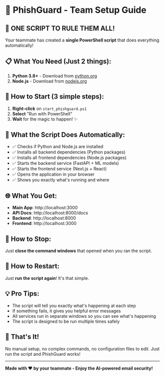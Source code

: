 # 🚀 PhishGuard - Team Setup Guide

## 🎯 ONE SCRIPT TO RULE THEM ALL!

Your teammate has created a **single PowerShell script** that does everything automatically!

## 📋 What You Need (Just 2 things):

1. **Python 3.8+** - Download from [python.org](https://www.python.org/downloads/)
2. **Node.js** - Download from [nodejs.org](https://nodejs.org/)

## 🚀 How to Start (3 simple steps):

1. **Right-click** on `start_phishguard.ps1`
2. **Select** "Run with PowerShell"
3. **Wait** for the magic to happen! ✨

## 🔧 What the Script Does Automatically:

- ✅ Checks if Python and Node.js are installed
- ✅ Installs all backend dependencies (Python packages)
- ✅ Installs all frontend dependencies (Node.js packages)
- ✅ Starts the backend service (FastAPI + ML models)
- ✅ Starts the frontend service (Next.js + React)
- ✅ Opens the application in your browser
- ✅ Shows you exactly what's running and where

## 🌐 What You Get:

- **Main App**: http://localhost:3000
- **API Docs**: http://localhost:8000/docs
- **Backend**: http://localhost:8000
- **Frontend**: http://localhost:3000

## 🛑 How to Stop:

Just **close the command windows** that opened when you ran the script.

## 🔄 How to Restart:

Just **run the script again**! It's that simple.

## 💡 Pro Tips:

- The script will tell you exactly what's happening at each step
- If something fails, it gives you helpful error messages
- All services run in separate windows so you can see what's happening
- The script is designed to be run multiple times safely

## 🎉 That's It!

No manual setup, no complex commands, no configuration files to edit. Just run the script and PhishGuard works!

---

**Made with ❤️ by your teammate - Enjoy the AI-powered email security!**
